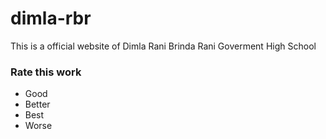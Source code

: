 # dimla-rbr
This is a official website of Dimla Rani Brinda Rani Goverment High School
### Rate this work
- Good
- Better
- Best
- Worse